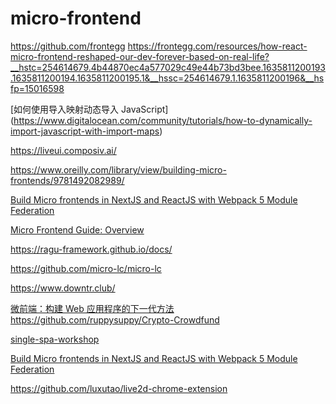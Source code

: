 # micro-frontend

https://github.com/frontegg
https://frontegg.com/resources/how-react-micro-frontend-reshaped-our-dev-forever-based-on-real-life?__hstc=254614679.4b44870ec4a577029c49e44b73bd3bee.1635811200193.1635811200194.1635811200195.1&__hssc=254614679.1.1635811200196&__hsfp=15016598

[如何使用导入映射动态导入 JavaScript]
(https://www.digitalocean.com/community/tutorials/how-to-dynamically-import-javascript-with-import-maps)

https://liveui.composiv.ai/

https://www.oreilly.com/library/view/building-micro-frontends/9781492082989/

[Build Micro frontends in NextJS and ReactJS with Webpack 5 Module Federation](https://medium.com/a-layman/build-micro-frontends-in-nextjs-and-reactjs-with-webpack-5-module-federation-e142ad76f48c)

[Micro Frontend Guide: Overview
](https://www.trendmicro.com/it_it/devops/21/h/micro-frontend-guide-overview.html)

https://ragu-framework.github.io/docs/

https://github.com/micro-lc/micro-lc

https://www.downtr.club/

[微前端：构建 Web 应用程序的下一代方法](https://dev.to/ruppysuppy/micro-frontends-the-next-gen-way-to-build-web-apps-16da)
https://github.com/ruppysuppy/Crypto-Crowdfund

[single-spa-workshop](https://single-spa-workshop.com/webinars)

[Build Micro frontends in NextJS and ReactJS with Webpack 5 Module Federation](https://medium.com/a-layman/build-micro-frontends-in-nextjs-and-reactjs-with-webpack-5-module-federation-e142ad76f48c)

https://github.com/luxutao/live2d-chrome-extension